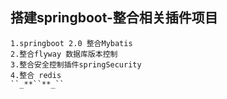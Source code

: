 ## 搭建springboot-整合相关插件项目
    1.springboot 2.0 整合Mybatis
    2.整合flyway 数据库版本控制
    3.整合安全控制插件springSecurity
    4.整合 redis
    ``_**``**_``